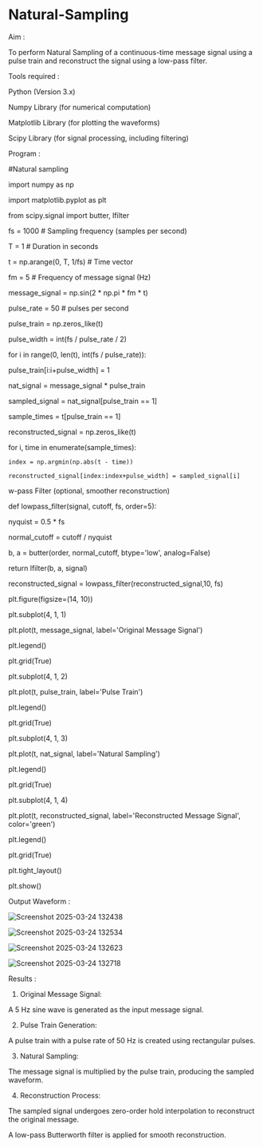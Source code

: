 # Natural-Sampling
Aim :

To perform Natural Sampling of a continuous-time message signal using a pulse train and reconstruct the signal using a low-pass filter.

Tools required :

Python (Version 3.x)

Numpy Library (for numerical computation)

Matplotlib Library (for plotting the waveforms)

Scipy Library (for signal processing, including filtering)


Program :

#Natural sampling

import numpy as np

import matplotlib.pyplot as plt

from scipy.signal import butter, lfilter

fs = 1000  # Sampling frequency (samples per second)

T = 1  # Duration in seconds

t = np.arange(0, T, 1/fs)  # Time vector

fm = 5  # Frequency of message signal (Hz)

message_signal = np.sin(2 * np.pi * fm * t)

pulse_rate = 50  # pulses per second

pulse_train = np.zeros_like(t)

pulse_width = int(fs / pulse_rate / 2)

for i in range(0, len(t), int(fs / pulse_rate)):

pulse_train[i:i+pulse_width] = 1

nat_signal = message_signal * pulse_train

sampled_signal = nat_signal[pulse_train == 1]

sample_times = t[pulse_train == 1]

reconstructed_signal = np.zeros_like(t)

for i, time in enumerate(sample_times):

    index = np.argmin(np.abs(t - time))
    
    reconstructed_signal[index:index+pulse_width] = sampled_signal[i]
    
w-pass Filter (optional, smoother reconstruction)

def lowpass_filter(signal, cutoff, fs, order=5):

nyquist = 0.5 * fs

normal_cutoff = cutoff / nyquist

b, a = butter(order, normal_cutoff, btype='low', analog=False)

return lfilter(b, a, signal)

reconstructed_signal = lowpass_filter(reconstructed_signal,10, fs)

plt.figure(figsize=(14, 10))

plt.subplot(4, 1, 1)

plt.plot(t, message_signal, label='Original Message Signal')

plt.legend()

plt.grid(True)

plt.subplot(4, 1, 2)

plt.plot(t, pulse_train, label='Pulse Train')

plt.legend()

plt.grid(True)

plt.subplot(4, 1, 3)

plt.plot(t, nat_signal, label='Natural Sampling')

plt.legend()

plt.grid(True)

plt.subplot(4, 1, 4)

plt.plot(t, reconstructed_signal, label='Reconstructed Message Signal', color='green')

plt.legend()

plt.grid(True)

plt.tight_layout()

plt.show()




Output Waveform :

![Screenshot 2025-03-24 132438](https://github.com/user-attachments/assets/09f2b66f-0c0f-464b-ba91-b603e95e63cc)

![Screenshot 2025-03-24 132534](https://github.com/user-attachments/assets/965d9fcf-b989-4d59-94b3-68c63d1196bc)

![Screenshot 2025-03-24 132623](https://github.com/user-attachments/assets/ed7d77ed-ca32-419b-9e6a-a324ec4f4c90)

![Screenshot 2025-03-24 132718](https://github.com/user-attachments/assets/3c74c012-a634-4452-bd32-f4b0f2888f13)




Results :

1. Original Message Signal:

A 5 Hz sine wave is generated as the input message signal.

2. Pulse Train Generation:

A pulse train with a pulse rate of 50 Hz is created using rectangular pulses.

3. Natural Sampling:

The message signal is multiplied by the pulse train, producing the sampled waveform.

4. Reconstruction Process:

The sampled signal undergoes zero-order hold interpolation to reconstruct the original message.

A low-pass Butterworth filter is applied for smooth reconstruction.
